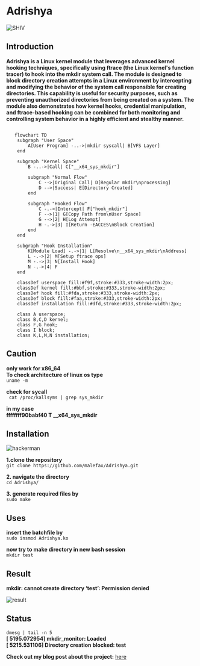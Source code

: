 # Adrishya
![SHIV](https://img.freepik.com/premium-photo/black-lord-shiva-special-maha-shivaratri-made-using-generative-ai-tools_410516-74403.jpg)

## Introduction
**Adrishya is a Linux kernel module that leverages advanced kernel hooking techniques, specifically using ftrace (the Linux kernel's function tracer) to hook into the mkdir system call. The module is designed to block directory creation attempts in a Linux environment by intercepting and modifying the behavior of the system call responsible for creating directories. This capability is useful for security purposes, such as preventing unauthorized directories from being created on a system.
The module also demonstrates how kernel hooks, credential manipulation, and ftrace-based hooking can be combined for both monitoring and controlling system behavior in a highly efficient and stealthy manner.**<br>

```mermaid

   flowchart TD
    subgraph "User Space"
        A[User Program] -..->|mkdir syscall| B[VFS Layer]
    end

    subgraph "Kernel Space"
        B -..->|Call| C["__x64_sys_mkdir"]
        
        subgraph "Normal Flow"
            C -->|Original Call| D[Regular mkdir\nprocessing]
            D -->|Success| E[Directory Created]
        end
        
        subgraph "Hooked Flow"
            C -.->|Intercept| F["hook_mkdir"]
            F -->|1| G[Copy Path from\nUser Space]
            G -->|2| H[Log Attempt]
            H -.->|3| I[Return -EACCES\nBlock Creation]
        end
    end

    subgraph "Hook Installation"
        K[Module Load] -.->|1| L[Resolve\n__x64_sys_mkdir\nAddress]
        L -.->|2| M[Setup ftrace ops]
        M -.->|3| N[Install Hook]
        N -.->|4| F
    end

    classDef userspace fill:#f9f,stroke:#333,stroke-width:2px;
    classDef kernel fill:#bbf,stroke:#333,stroke-width:2px;
    classDef hook fill:#fda,stroke:#333,stroke-width:2px;
    classDef block fill:#faa,stroke:#333,stroke-width:2px;
    classDef installation fill:#dfd,stroke:#333,stroke-width:2px;

    class A userspace;
    class B,C,D kernel;
    class F,G hook;
    class I block;
    class K,L,M,N installation;
```

## Caution
**only work for x86_64**<br>
**To check architecture of linux os type**<br>
```uname -m```<br>

**check for sycall**<br>
``` cat /proc/kallsyms | grep sys_mkdir```<br>

**in my case**<br>
**ffffffff90babf40 T __x64_sys_mkdir**<br>


## Installation

![hackerman](https://media1.tenor.com/images/05729f2e534ba37254f95b39e9647d29/tenor.gif?itemid=3552791)

**1.clone the repository**<br>
```git clone https://github.com/malefax/Adrishya.git```

**2. navigate the directory**<br>
```cd Adrishya/```

**3. generate required files by**<br>
```sudo make```

## Uses
**insert the batchfile by**<br>
```sudo insmod Adrishya.ko```<br>

**now try to make directory in new bash session**<br>
```mkdir test```<br>

## Result
**mkdir: cannot create directory ‘test’: Permission denied**<br>

![result](https://i.pinimg.com/originals/17/f4/cd/17f4cd781dbae9d737e117ac64e101ce.gif)

## Status
```dmesg | tail -n 5```<br>
**[ 5195.072954] mkdir_monitor: Loaded**<br>
**[ 5215.531106] Directory creation blocked: test**<br>

**Check out my blog post about the project:** [here](https://medium.com/@_._.._/mkdir-api-hook-a-pathway-to-an-lkm-rootkit-in-linux-ae5e3fa6d4b8)


